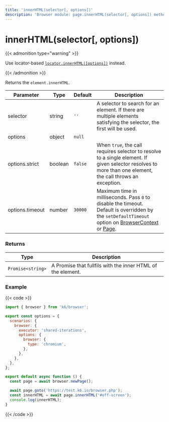 ```yaml
---
title: 'innerHTML(selector[, options])'
description: 'Browser module: page.innerHTML(selector[, options]) method'
---
```


# innerHTML(selector[, options])

{{< admonition type="warning" >}}

Use locator-based [`locator.innerHTML([options])`](https://grafana.com/docs/k6/<K6_VERSION>/javascript-api/k6-browser/locator/innerhtml/) instead.

{{< /admonition >}}

Returns the `element.innerHTML`.

<TableWithNestedRows>

| Parameter       | Type    | Default | Description                                                                                                                                                                                                                                                                                                                                   |
| --------------- | ------- | ------- | --------------------------------------------------------------------------------------------------------------------------------------------------------------------------------------------------------------------------------------------------------------------------------------------------------------------------------------------- |
| selector        | string  | `''`    | A selector to search for an element. If there are multiple elements satisfying the selector, the first will be used.                                                                                                                                                                                                                          |
| options         | object  | `null`  |                                                                                                                                                                                                                                                                                                                                               |
| options.strict  | boolean | `false` | When `true`, the call requires selector to resolve to a single element. If given selector resolves to more than one element, the call throws an exception.                                                                                                                                                                                    |
| options.timeout | number  | `30000` | Maximum time in milliseconds. Pass `0` to disable the timeout. Default is overridden by the `setDefaultTimeout` option on [BrowserContext](https://grafana.com/docs/k6/<K6_VERSION>/javascript-api/k6-browser/browsercontext/) or [Page](https://grafana.com/docs/k6/<K6_VERSION>/javascript-api/k6-browser/page/). |

</TableWithNestedRows>

### Returns

| Type              | Description                                                 |
| ----------------- | ----------------------------------------------------------- |
| `Promise<string>` | A Promise that fullfils with the inner HTML of the element. |

### Example

{{< code >}}

```javascript
import { browser } from 'k6/browser';

export const options = {
  scenarios: {
    browser: {
      executor: 'shared-iterations',
      options: {
        browser: {
          type: 'chromium',
        },
      },
    },
  },
};

export default async function () {
  const page = await browser.newPage();

  await page.goto('https://test.k6.io/browser.php');
  const innerHTML = await page.innerHTML('#off-screen');
  console.log(innerHTML);
}
```

{{< /code >}}

